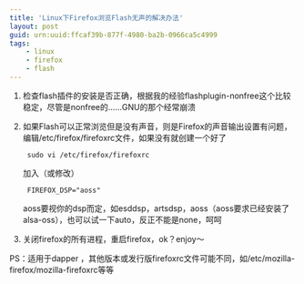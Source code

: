 ```yaml
---
title: 'Linux下Firefox浏览Flash无声的解决办法'
layout: post
guid: urn:uuid:ffcaf39b-877f-4980-ba2b-0966ca5c4999
tags:
    - linux
    - firefox
    - flash
---
```


1. 检查flash插件的安装是否正确，根据我的经验flashplugin-nonfree这个比较稳定，尽管是nonfree的......GNU的那个经常崩溃

2. 如果Flash可以正常浏览但是没有声音，则是Firefox的声音输出设置有问题，编辑/etc/firefox/firefoxrc文件，如果没有就创建一个好了

        sudo vi /etc/firefox/firefoxrc

    加入（或修改）

        FIREFOX_DSP="aoss"

    aoss要视你的dsp而定，如esddsp，artsdsp，aoss（aoss要求已经安装了alsa-oss），也可以试一下auto，反正不能是none，呵呵

3. 关闭firefox的所有进程，重启firefox，ok？enjoy～

PS：适用于dapper ，其他版本或发行版firefoxrc文件可能不同，如/etc/mozilla-firefox/mozilla-firefoxrc等等

